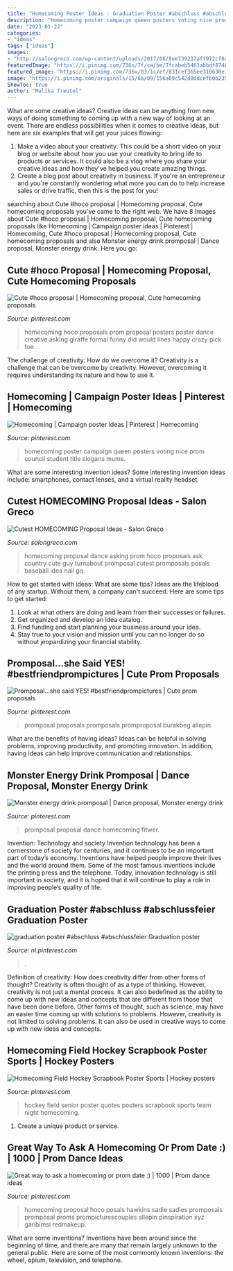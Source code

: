 ```yaml
---
title: "Homecoming Poster Ideas : Graduation Poster #abschluss #abschlussfeier Graduation Poster"
description: "Homecoming poster campaign queen posters voting nice prom council student title slogans mums"
date: "2023-01-22"
categories:
- "ideas"
tags: ["ideas"]
images:
- "http://salongreco.com/wp-content/uploads/2017/08/8ee739237aff972cf8d3253f11ca7e6d-country-prom-proposal-dance-proposal.jpg"
featuredImage: "https://i.pinimg.com/736x/7f/ca/be/7fcabeb5461abbdf8748fdd7bdc4114a.jpg"
featured_image: "https://i.pinimg.com/736x/83/1c/ef/831cef365ee310630e3f11c0669e67cd.jpg"
image: "https://i.pinimg.com/originals/15/6a/09/156a09c542d8ddcefb0b2357441d1d42.jpg"
ShowToc: true
author: "Malika Treutel"
---
```



What are some creative ideas?
Creative ideas can be anything from new ways of doing something to coming up with a new way of looking at an event. There are endless possibilities when it comes to creative ideas, but here are six examples that will get your juices flowing: 
1. Make a video about your creativity. This could be a short video on your blog or website about how you use your creativity to bring life to products or services. It could also be a vlog where you share your creative ideas and how they've helped you create amazing things. 
2. Create a blog post about creativity in business. If you're an entrepreneur and you're constantly wondering what more you can do to help increase sales or drive traffic, then this is the post for you!

	

		
searching about Cute #hoco proposal | Homecoming proposal, Cute homecoming proposals you've came to the right web. We have 8 Images about Cute #hoco proposal | Homecoming proposal, Cute homecoming proposals like Homecoming | Campaign poster ideas | Pinterest | Homecoming, Cute #hoco proposal | Homecoming proposal, Cute homecoming proposals and also Monster energy drink promposal | Dance proposal, Monster energy drink. Here you go:
		
    
## Cute #hoco Proposal | Homecoming Proposal, Cute Homecoming Proposals

<img loading=lazy src="https://i.pinimg.com/736x/8c/ed/fb/8cedfbb7080ea855b55c59da2f87dbc8--cute-homecoming-proposals-hoco-proposals.jpg" onerror="this.onerror=null;this.src='https://tse2.mm.bing.net/th?id=OIP.RsbLdPMDLOmKHUfiuADMiQHaJ3&amp;pid=15.1';" alt="Cute #hoco proposal | Homecoming proposal, Cute homecoming proposals">

_Source: pinterest.com_

>homecoming hoco proposals prom proposal posters poster dance creative asking giraffe formal funny did would lines happy crazy pick foe. 

	

The challenge of creativity: How do we overcome it?
Creativity is a challenge that can be overcome by creativity. However, overcoming it requires understanding its nature and how to use it.

    
## Homecoming | Campaign Poster Ideas | Pinterest | Homecoming

<img loading=lazy src="https://s-media-cache-ak0.pinimg.com/736x/89/2d/94/892d94eeffc9b84d512e98f54ce94f8a.jpg" onerror="this.onerror=null;this.src='https://tse3.mm.bing.net/th?id=OIP.AEjQ2nO_OZXdNYIgXgmYkAHaJ3&amp;pid=15.1';" alt="Homecoming | Campaign poster ideas | Pinterest | Homecoming">

_Source: pinterest.com_

>homecoming poster campaign queen posters voting nice prom council student title slogans mums. 

	

What are some interesting invention ideas?
Some interesting invention ideas include: smartphones, contact lenses, and a virtual reality headset.

    
## Cutest HOMECOMING Proposal Ideas - Salon Greco

<img loading=lazy src="http://salongreco.com/wp-content/uploads/2017/08/8ee739237aff972cf8d3253f11ca7e6d-country-prom-proposal-dance-proposal.jpg" onerror="this.onerror=null;this.src='https://tse1.mm.bing.net/th?id=OIP.ZRz7bMHq8SobMdvQFjCMBgHaJ4&amp;pid=15.1';" alt="Cutest HOMECOMING Proposal Ideas - Salon Greco">

_Source: salongreco.com_

>homecoming proposal dance asking prom hoco proposals ask country cute guy turnabout promposal cutest promposals posals baseball idea nail gq. 

	

How to get started with ideas: What are some tips?
Ideas are the lifeblood of any startup. Without them, a company can't succeed. Here are some tips to get started:
1. Look at what others are doing and learn from their successes or failures.
2. Get organized and develop an idea catalog. 
3. Find funding and start planning your business around your idea.  
4. Stay true to your vision and mission until you can no longer do so without jeopardizing your financial stability.

    
## Promposal...she Said YES! #bestfriendprompictures | Cute Prom Proposals

<img loading=lazy src="https://i.pinimg.com/736x/39/ba/24/39ba24d8229b9b51af07c9ba0c4eca6c.jpg" onerror="this.onerror=null;this.src='https://tse3.mm.bing.net/th?id=OIP.9RZrjxhC3WptpePE9ys6_gHaJ5&amp;pid=15.1';" alt="Promposal...she said YES! #bestfriendprompictures | Cute prom proposals">

_Source: pinterest.com_

>promposal proposals promposals promproposal burakbeg allepin. 

	

What are the benefits of having ideas?
Ideas can be helpful in solving problems, improving productivity, and promoting innovation. In addition, having ideas can help improve communication and relationships.

    
## Monster Energy Drink Promposal | Dance Proposal, Monster Energy Drink

<img loading=lazy src="https://i.pinimg.com/736x/7f/ca/be/7fcabeb5461abbdf8748fdd7bdc4114a.jpg" onerror="this.onerror=null;this.src='https://tse3.mm.bing.net/th?id=OIP.51wva4QGdBD1uLoPZA7q2gHaLH&amp;pid=15.1';" alt="Monster energy drink promposal | Dance proposal, Monster energy drink">

_Source: pinterest.com_

>promposal proposal dance homecoming fitwer. 

	

Invention: Technology and society
Invention technology has been a cornerstone of society for centuries, and it continues to be an important part of today’s economy. Inventions have helped people improve their lives and the world around them. Some of the most famous inventions include the printing press and the telephone. Today, innovation technology is still important in society, and it is hoped that it will continue to play a role in improving people’s quality of life.

    
## Graduation Poster #abschluss #abschlussfeier Graduation Poster

<img loading=lazy src="https://i.pinimg.com/736x/83/1c/ef/831cef365ee310630e3f11c0669e67cd.jpg" onerror="this.onerror=null;this.src='https://tse3.mm.bing.net/th?id=OIP.baL8EcVZak0iRgAcmP8YbQHaPP&amp;pid=15.1';" alt="graduation poster #abschluss #abschlussfeier Graduation poster">

_Source: nl.pinterest.com_

>. 

	

Definition of creativity: How does creativity differ from other forms of thought?
Creativity is often thought of as a type of thinking. However, creativity is not just a mental process. It can also bedefined as the ability to come up with new ideas and concepts that are different from those that have been done before. Other forms of thought, such as science, may have an easier time coming up with solutions to problems. However, creativity is not limited to solving problems. It can also be used in creative ways to come up with new ideas and concepts.

    
## Homecoming Field Hockey Scrapbook Poster Sports | Hockey Posters

<img loading=lazy src="https://i.pinimg.com/736x/be/6e/98/be6e98f9173709b0d96fdec0f0c22730--hockey-quotes-field-hockey.jpg" onerror="this.onerror=null;this.src='https://tse4.mm.bing.net/th?id=OIP.Kuxtrs_MxSD9kMXtrY8lowHaJ3&amp;pid=15.1';" alt="Homecoming Field Hockey Scrapbook Poster Sports | Hockey posters">

_Source: pinterest.com_

>hockey field senior poster quotes posters scrapbook sports team night homecoming. 

	

1. Create a unique product or service.

    
## Great Way To Ask A Homecoming Or Prom Date :) | 1000 | Prom Dance Ideas

<img loading=lazy src="https://i.pinimg.com/originals/15/6a/09/156a09c542d8ddcefb0b2357441d1d42.jpg" onerror="this.onerror=null;this.src='https://tse3.mm.bing.net/th?id=OIP.1IVhEAnfS9M6Mz2GdUqzmAHaJ6&amp;pid=15.1';" alt="Great way to ask a homecoming or prom date :) | 1000 | Prom dance ideas">

_Source: pinterest.com_

>homecoming proposal hoco posals hawkins sadie sadies promposals promposal proms prompicturescouples allepin pinspiration xyz garibimsi redmakeup. 

	

What are some inventions?
Inventions have been around since the beginning of time, and there are many that remain largely unknown to the general public. Here are some of the most commonly known inventions: the wheel, opium, television, and telephone.

